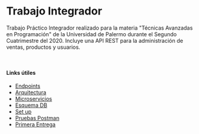 # Trabajo Integrador
Trabajo Práctico Integrador realizado para la materia "Técnicas Avanzadas en Programación" de la Universidad de Palermo durante el Segundo Cuatrimestre del 2020.
Incluye una API REST para la administración de ventas, productos y usuarios.

<br>

#### Links útiles
* [Endpoints](./docs/endpoints.md)
* [Arquitectura](./docs/architecture.png)
* [Microservicios](./docs/microservices.md)
* [Esquema DB](./docs/db.png)
* [Set up](./docs/set_up.md)
* [Pruebas Postman](./postman)
* [Primera Entrega](./docs/tp.pdf)